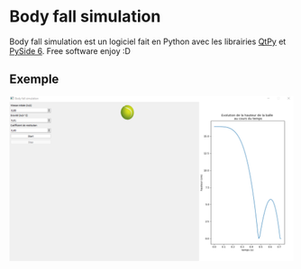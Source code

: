 # Body fall simulation
Body fall simulation est un logiciel fait en Python avec les librairies [QtPy]("https://pypi.org/project/QtPy/") et [PySide 6]("https://pypi.org/project/PySide6/").
Free software enjoy :D
## Exemple
![alt text](https://github.com/Zentae/body-drop-simulation/blob/master/results/result.png?raw=true)
